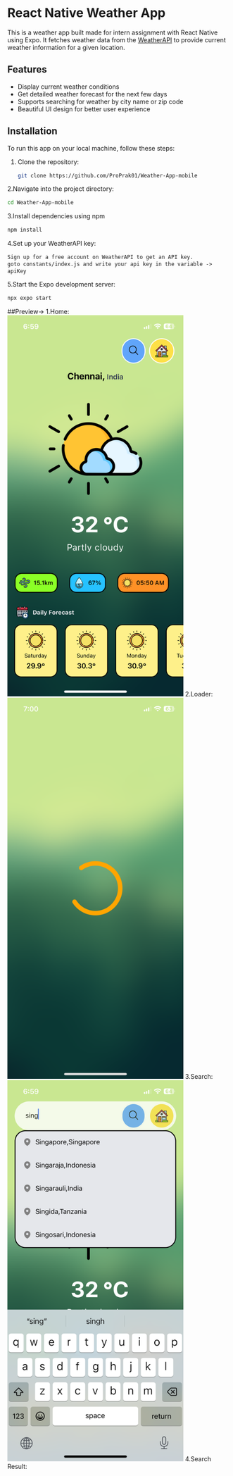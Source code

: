 # React Native Weather App

This is a weather app built made for intern assignment with React Native using Expo. It fetches weather data from the [WeatherAPI](https://www.weatherapi.com/) to provide current weather information for a given location.

## Features

- Display current weather conditions
- Get detailed weather forecast for the next few days
- Supports searching for weather by city name or zip code
- Beautiful UI design for better user experience

## Installation

To run this app on your local machine, follow these steps:

1. Clone the repository:
   ```bash
   git clone https://github.com/ProPrak01/Weather-App-mobile
   ```
2.Navigate into the project directory:
   ```bash
cd Weather-App-mobile
   ```
3.Install dependencies using npm 
```bash
npm install
```
4.Set up your WeatherAPI key:

    Sign up for a free account on WeatherAPI to get an API key.
    goto constants/index.js and write your api key in the variable -> apiKey
5.Start the Expo development server:
  ```bash
npx expo start
```
##Preview->
1.Home:
<img src="images/home.PNG" alt="Search Image" width="400">
2.Loader:
<img src="images/loader.PNG" alt="Search Image" width="400">
3.Search:
<img src="images/search.PNG" alt="Search Image" width="400">
4.Search Result:
